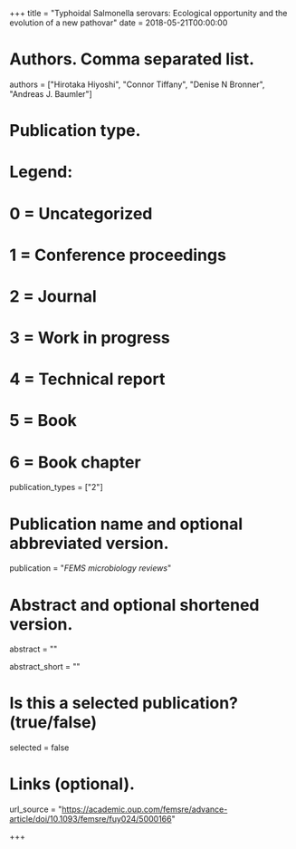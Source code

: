 +++
title = "Typhoidal Salmonella serovars: Ecological opportunity and the evolution of a new pathovar"
date = 2018-05-21T00:00:00

# Authors. Comma separated list.
authors = ["Hirotaka Hiyoshi", "Connor Tiffany", "Denise N Bronner", "Andreas J. Baumler"]

# Publication type.
# Legend:
# 0 = Uncategorized
# 1 = Conference proceedings
# 2 = Journal
# 3 = Work in progress
# 4 = Technical report
# 5 = Book
# 6 = Book chapter
publication_types = ["2"]

# Publication name and optional abbreviated version.
publication = "*FEMS microbiology reviews*"

# Abstract and optional shortened version.
abstract = ""

abstract_short = ""

# Is this a selected publication? (true/false)
selected = false

# Links (optional).
url_source = "https://academic.oup.com/femsre/advance-article/doi/10.1093/femsre/fuy024/5000166"

+++
